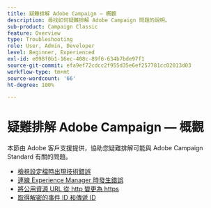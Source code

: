 ```yaml
---
title: 疑難排解 Adobe Campaign — 概觀
description: 尋找如何疑難排解 Adobe Campaign 問題的說明。
sub-product: Campaign Classic
feature: Overview
type: Troubleshooting
role: User, Admin, Developer
level: Beginner, Experienced
exl-id: e098f0b1-16ec-408c-89f6-634b7bde97f1
source-git-commit: efa9ef72cdcc2f955d35e6ef257781cc02013d03
workflow-type: tm+mt
source-wordcount: '66'
ht-degree: 100%

---
```


# 疑難排解 Adobe Campaign — 概觀

本節由 Adobe 客戶支援提供，協助您疑難排解可能與 Adobe Campaign Standard 有關的問題。

* [檢視設定檔時出現技術錯誤](/help/troubleshoot/technical-error-while-viewing-profile.md)
* [連線 Experience Manager 時發生錯誤](/help/troubleshoot/error-aem-connection.md)
* [將公用資源 URL 從 http 變更為 https](/help/troubleshoot/change-public-resource-url.md)
* [取得解密的事件 ID 和傳遞 ID](/help/troubleshoot/decrypted-eventid-and-deliveryid.md)

